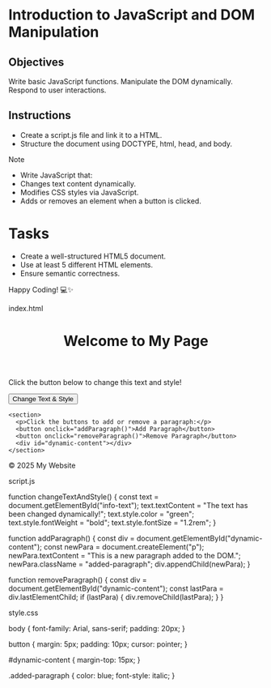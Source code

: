 # Introduction to JavaScript and DOM Manipulation

## Objectives

Write basic JavaScript functions.
Manipulate the DOM dynamically.
Respond to user interactions.

## Instructions

- Create a script.js file and link it to a HTML.
- Structure the document using DOCTYPE, html, head, and body.

>[!NOTE]
>  - Write JavaScript that:
>  - Changes text content dynamically.
>  - Modifies CSS styles via JavaScript.
>  - Adds or removes an element when a button is clicked.


# Tasks
- Create a well-structured HTML5 document.
- Use at least 5 different HTML elements.
- Ensure semantic correctness.

Happy Coding! 💻✨




index.html

<!DOCTYPE html>
<html lang="en">
<head>
  <meta charset="UTF-8" />
  <meta name="viewport" content="width=device-width, initial-scale=1.0" />
  <title>JavaScript DOM Manipulation</title>
  <link rel="stylesheet" href="style.css">
</head>
<body>
  <header>
    <h1 id="main-title">Welcome to My Page</h1>
  </header>

  <main>
    <section>
      <p id="info-text">Click the button below to change this text and style!</p>
      <button onclick="changeTextAndStyle()">Change Text & Style</button>
    </section>

    <section>
      <p>Click the buttons to add or remove a paragraph:</p>
      <button onclick="addParagraph()">Add Paragraph</button>
      <button onclick="removeParagraph()">Remove Paragraph</button>
      <div id="dynamic-content"></div>
    </section>
  </main>

  <footer>
    <p>&copy; 2025 My Website</p>
  </footer>

  <script src="script.js"></script>
</body>
</html>





script.js

function changeTextAndStyle() {
  const text = document.getElementById("info-text");
  text.textContent = "The text has been changed dynamically!";
  text.style.color = "green";
  text.style.fontWeight = "bold";
  text.style.fontSize = "1.2rem";
}

function addParagraph() {
  const div = document.getElementById("dynamic-content");
  const newPara = document.createElement("p");
  newPara.textContent = "This is a new paragraph added to the DOM.";
  newPara.className = "added-paragraph";
  div.appendChild(newPara);
}

function removeParagraph() {
  const div = document.getElementById("dynamic-content");
  const lastPara = div.lastElementChild;
  if (lastPara) {
    div.removeChild(lastPara);
  }
}



style.css

body {
  font-family: Arial, sans-serif;
  padding: 20px;
}

button {
  margin: 5px;
  padding: 10px;
  cursor: pointer;
}

#dynamic-content {
  margin-top: 15px;
}

.added-paragraph {
  color: blue;
  font-style: italic;
}

